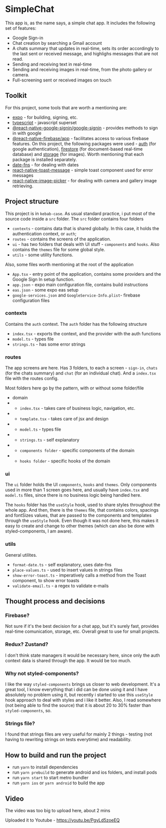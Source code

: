# SimpleChat

This app is, as the name says, a simple chat app. It includes the following set of features:

- Google Sign-in
- Chat creation by searching a Gmail account
- A chats summary that updates in real-time, sets its order accordingly to the last sent or received message, and highlighs messages that are not read.
- Sending and receiving text in real-time
- Sending and receiving images in real-time, from the photo gallery or camera.
- Full-screening sent or received images on touch

## Toolkit

For this project, some tools that are worth a mentioning are:

- [expo](https://expo.dev/) - for building, signing, etc.
- [typescript](https://www.typescriptlang.org/) - javascript superset
- [@react-native-google-signin/google-signin](https://github.com/react-native-google-signin/google-signin) - provides methods to sign in with google
- [@react-native-firebase/app](https://rnfirebase.io/) - facilitates access to various firebase features. On this project, the following packages were used - [auth](https://rnfirebase.io/auth/usage) (for google authentication), [firestore](https://rnfirebase.io/firestore/usage) (for document-based real-time database) and [storage](https://rnfirebase.io/storage/usage) (for images). Worth mentioning that each package is installed separately.
- [date-fns](https://date-fns.org/) - for dealing with dates
- [react-native-toast-message](https://github.com/calintamas/react-native-toast-message) - simple toast component used for error messages
- [react-native-image-picker](https://github.com/react-native-image-picker/react-native-image-picker) - for dealing with camera and gallery image retrieving.

## Project structure

This project is in `kebab-case`.
As usual standard practice, i put most of the source code inside a `src` folder. The `src` folder contains four folders

- `contexts` - contains data that is shared globally. In this case, it holds the authentication context, or `auth`;
- `routes` - contains the screens of the application.
- `ui` - has two folders that deals with UI stuff - `components` and `hooks`. Also contains the `themes` file for some global style.
- `utils` - some utility functions.

Also, some files worth mentioning at the root of the application

- `App.tsx` - entry point of the application, contains some providers and the Google Sign In setup function.
- `app.json` - expo main configuration file, contains build instructions
- `eas.json` - some expo eas setup
- `google-services.json` and `GoogleService-Info.plist`- firebase configuration files

### contexts

Contains the `auth` context. The `auth` folder has the following structure

- `index.tsx` - exports the context, and the provider with the auth functions
- `model.ts` - types file
- `strings.ts` - has some error strings

### routes

The app screens are here. Has 3 folders, to each a screen - `sign-in`, `chats` (for the chats summary) and `chat` (for an individual chat). And a `index.tsx` file with the routes config.

Most folders here go by the pattern, with or without some folder/file

- domain
- - `index.tsx` - takes care of business logic, navigation, etc.
- - `template.tsx` - takes care of jsx and design
- - `model.ts` - types file
- - `strings.ts` - self explanatory
- - `components folder` - specific components of the domain
- - `hooks folder` - specific hooks of the domain

### ui

The `ui` folder holds the UI `components`, `hooks` and `themes`. Only components used in more than 1 screen goes here, and usually have `index.tsx` and `model.ts` files, since there is no business logic being handled here.

The `hooks` folder has the `useStyle` hook, used to share styles throughout the whole app. And then, there is the `themes` file, that contains colors, spacings and fontSizes values, that are passed to the components and templates through the `useStyle` hook. Even though it was not done here, this makes it easy to create and change to other themes (which can also be done with styled-components, I am aware).

### utils

General utilites.

- `format-date.ts` - self explanatory, uses date-fns
- `place-values.ts` - used to insert values in strings files
- `show-error-toast.ts` - imperatively calls a method from the Toast component, to show error toasts
- `validate-email.ts` - a regex to validate e-mails

## Thought process and decisions

### Firebase?

Not sure if it's the best decision for a chat app, but it's surely fast, provides real-time comunication, storage, etc. Overall great to use for small projects.

### Redux? Zustand?

I don't think state managers it would be necessary here, since only the auth context data is shared through the app. It would be too much.

### Why not styled-components?

I like the way `styled-components` brings us closer to web development. It's a great tool, I know everything that i did can be done using it and I have absolutely no problem using it, but recently i started to use this `useStyle` hook approach to deal with styles and i like it better. Also, I read somewhere (not being able to find the source) that it is about 20 to 30% faster than `styled-components`, so.

### Strings file?

I found that strings files are very useful for mainly 2 things - testing (not having to rewriting strings on tests everytime) and readability.

## How to build and run the project

- run `yarn` to install dependencies
- run `yarn prebuild` to generate android and ios folders, and install pods
- run `yarn start` to start metro bundler
- run `yarn ios` or `yarn android` to build the app

## Video

The video was too big to upload here, about 2 mins

Uploaded it to Youtube - https://youtu.be/PgyLd5zoeEQ

